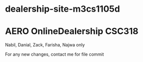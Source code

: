 # dealership-site-m3cs1105d

# AERO OnlineDealership CSC318

Nabil, Danial, Zack, Farisha, Najwa only

For any new changes, contact me for file commit
